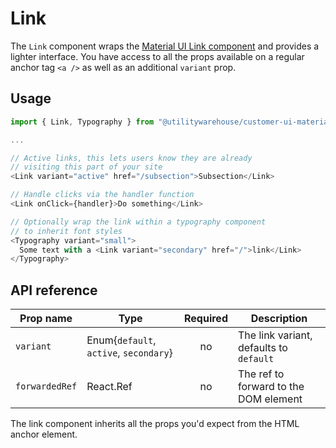 # Link

The `Link` component wraps the [Material UI Link component](https://next.material-ui.com/components/links/#main-content) and provides a lighter interface. You have access to all the props available on a regular anchor tag `<a />` as well as an additional `variant` prop.

## Usage

```TypeScript
import { Link, Typography } from "@utilitywarehouse/customer-ui-material";

...

// Active links, this lets users know they are already
// visiting this part of your site
<Link variant="active" href="/subsection">Subsection</Link>

// Handle clicks via the handler function
<Link onClick={handler}>Do something</Link>

// Optionally wrap the link within a typography component
// to inherit font styles
<Typography variant="small">
  Some text with a <Link variant="secondary" href="/">link</Link>
</Typography>

```

## API reference

| Prop name | Type | Required | Description |
| --------- | ---- |:--------:| ----------- |
| `variant` | Enum{`default`, `active`, `secondary`} | no | The link variant, defaults to `default` |
| `forwardedRef` | React.Ref<HTMLAnchorElement> | no | The ref to forward to the DOM element |

The link component inherits all the props you'd expect from the HTML anchor element.
